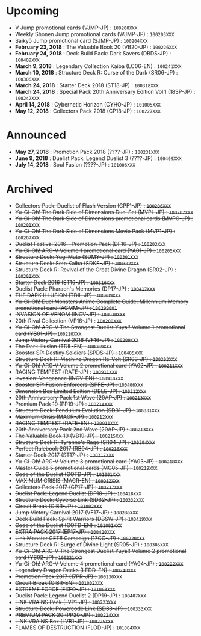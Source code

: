 # Upcoming
- V Jump promotional cards (VJMP-JP) : `100200XXX`
- Weekly Shōnen Jump promotional cards (WJMP-JP) : `100203XXX`
- Saikyō Jump promotional card (SJMP-JP) : `100204XXX`
- **February 23, 2018** : The Valuable Book 20 (VB20-JP) : `100226XXX`
- **February 24, 2018** : Deck Build Pack: Dark Savers (DBDS-JP) : `100408XXX`
- **March 9, 2018** : Legendary Collection Kaiba (LC06-EN) : `100241XXX`
- **March 10, 2018** : Structure Deck R: Curse of the Dark (SR06-JP) : `100306XXX`
- **March 24, 2018** : Starter Deck 2018 (ST18-JP) : `100318XXX`
- **March 24, 2018** : Special Pack 20th Anniversary Edition Vol.1 (18SP-JP) : `100242XXX`
- **April 14, 2018** : Cybernetic Horizon (CYHO-JP) : `101005XXX`
- **May 12, 2018** : Collectors Pack 2018 (CP18-JP) : `100227XXX`

# Announced
- **May 27, 2018** : Promotion Pack 2018 (????-JP) : `100231XXX`
- **June 9, 2018** : Duelist Pack: Legend Duelist 3 (????-JP) : `100409XXX`
- **July 14, 2018** : Soul Fusion (????-JP) : `101006XXX`

# Archived
- ~~Collectors Pack: Duelist of Flash Version (CPF1-JP) : `100206XXX`~~
- ~~Yu-Gi-Oh! The Dark Side of Dimensions Duel Set (MVPL-JP) : `100202XXX`~~
- ~~Yu-Gi-Oh! The Dark Side of Dimensions promotional cards (MVPC-JP) : `100201XXX`~~
- ~~Yu-Gi-Oh! The Dark Side of Dimensions Movie Pack (MVP1-JP) : `100207XXX`~~
- ~~Duelist Festival 2016 - Promotion Pack (DF16-JP) : `100203XXX`~~
- ~~Yu-Gi-Oh! ARC-V Volume 1 promotional card (YA01-JP) : `100205XXX`~~
- ~~Structure Deck: Yugi Muto (SDMY-JP) : `100301XXX`~~
- ~~Structure Deck: Seto Kaiba (SDKS-JP) : `100302XXX`~~
- ~~Structure Deck R: Revival of the Great Divine Dragon (SR02-JP) : `100302XXX`~~
- ~~Starter Deck 2016 (ST16-JP) : `100316XXX`~~
- ~~Duelist Pack: Pharaoh's Memories (DP17-JP) : `100417XXX`~~
- ~~THE DARK ILLUSION (TDIL-JP) : `100909XXX`~~
- ~~Yu-Gi-Oh! Duel Monsters Anime Complete Guide: Millennium Memory promotional card (AGMM-JP) : `100299001`~~
- ~~INVASION OF VENOM (INOV-JP) : `100910XXX`~~
- ~~20th Rival Collection (VP16-JP) : `100208XXX`~~
- ~~Yu-Gi-Oh! ARC-V The Strongest Duelist Yuya!! Volume 1 promotional card (YS01-JP) : `100210XXX`~~
- ~~Jump Victory Carnival 2016 (VF16-JP) : `100209XXX`~~
- ~~The Dark Illusion (TDIL-EN) : `100909XXX`~~
- ~~Booster SP: Destiny Soldiers (SPDS-JP) : `100405XXX`~~
- ~~Structure Deck R: Machine Dragon Re-Volt (SR03-JP) : `100303XXX`~~
- ~~Yu-Gi-Oh! ARC-V Volume 2 promotional card (YA02-JP) : `100211XXX`~~
- ~~RAGING TEMPEST (RATE-JP) : `100911XXX`~~
- ~~Invasion: Vengeance (INOV-EN) : `100910XXX`~~
- ~~Booster SP: Fusion Enforcers (SPFE-JP) : `100406XXX`~~
- ~~Dimension Box Limited Edition (DBLE-JP) : `100212XXX`~~
- ~~20th Anniversary Pack 1st Wave (20AP-JP) : `100213XXX`~~
- ~~Premium Pack 19 (PP19-JP) : `100214XXX`~~
- ~~Structure Deck: Pendulum Evolution (SD31-JP) : `100331XXX`~~
- ~~Maximum Crisis (MACR-JP) : `100912XXX`~~
- ~~RAGING TEMPEST (RATE-EN) : `100911XXX`~~
- ~~20th Anniversary Pack 2nd Wave (20AP-JP) : `100213XXX`~~
- ~~The Valuable Book 19 (VB19-JP) : `100215XXX`~~
- ~~Structure Deck R: Tyranno's Rage (SR04-JP) : `100304XXX`~~
- ~~Perfect Rulebook 2017 (RB04-JP) : `100216XXX`~~
- ~~Starter Deck 2017 (ST17-JP) : `100317XXX`~~
- ~~Yu-Gi-Oh! ARC-V Volume 3 promotional card (YA03-JP) : `100218XXX`~~
- ~~Master Guide 5 promotional cards (MG05-JP) : `100219XXX`~~
- ~~Code of the Duelist (COTD-JP) : `101001XXX`~~
- ~~MAXIMUM CRISIS (MACR-EN) : `100912XXX`~~
- ~~Collectors Pack 2017 (CP17-JP) : `100217XXX`~~
- ~~Duelist Pack: Legend Duelist (DP18-JP) : `100418XXX`~~
- ~~Structure Deck: Cyverse Link (SD32-JP) : `100332XXX`~~
- ~~Circuit Break (CIBR-JP) : `101002XXX`~~
- ~~Jump Victory Carnival 2017 (VF17-JP) : `100230XXX`~~
- ~~Deck Build Pack: Spirit Warriors (DBSW-JP) : `100419XXX`~~
- ~~Code of the Duelist (COTD-EN) : `101001XXX`~~
- ~~EXTRA PACK 2017 (EP17-JP) : `100420XXX`~~
- ~~Link Monster GET!! Campaign (17CC-JP) : `100220XXX`~~
- ~~Structure Deck R: Surge of Divine Light (SR05-JP) : `100305XXX`~~
- ~~Yu-Gi-Oh! ARC-V The Strongest Duelist Yuya!! Volume 2 promotional card (YS02-JP) : `100221XXX`~~
- ~~Yu-Gi-Oh! ARC-V Volume 4 promotional card (YA04-JP) : `100222XXX`~~
- ~~Legendary Dragon Decks (LEDD-EN) : `100240XXX`~~
- ~~Promotion Pack 2017 (17PR-JP) : `100230XXX`~~
- ~~Circuit Break (CIBR-EN) : `101002XXX`~~
- ~~EXTREME FORCE (EXFO-JP) : `101003XXX`~~
- ~~Duelist Pack: Legend Duelist 2 (DP19-JP) : `100407XXX`~~
- ~~LINK VRAINS Pack (LVP1-JP) : `100223XXX`~~
- ~~Structure Deck: Powercode Link (SD33-JP) : `100333XXX`~~
- ~~PREMIUM PACK 20 (PP20-JP) : `100224XXX`~~
- ~~LINK VRAINS Box (LVB1-JP) : `100225XXX`~~
- ~~FLAMES OF DESTRUCTION (FLOD-JP) : `101004XXX`~~
